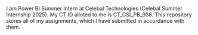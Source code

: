 I am Power BI Summer Intern at Celebal Technologies (Celebal Summer Internship 2025). My CT ID alloted to me is CT_CSI_PB_938. This repository stores all of my assignments, which I have submitted in accordance with them.
